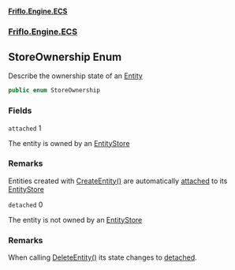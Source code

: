 #### [Friflo.Engine.ECS](index.md 'index')
### [Friflo.Engine.ECS](Friflo.Engine.ECS.md 'Friflo.Engine.ECS')

## StoreOwnership Enum

Describe the ownership state of an [Entity](Entity.md 'Friflo.Engine.ECS.Entity')

```csharp
public enum StoreOwnership
```
### Fields

<a name='Friflo.Engine.ECS.StoreOwnership.attached'></a>

`attached` 1

The entity is owned by an [EntityStore](EntityStore.md 'Friflo.Engine.ECS.EntityStore')

### Remarks
Entities created with [CreateEntity()](EntityStore.CreateEntity().md 'Friflo.Engine.ECS.EntityStore.CreateEntity()') are automatically [attached](StoreOwnership.md#Friflo.Engine.ECS.StoreOwnership.attached 'Friflo.Engine.ECS.StoreOwnership.attached') to its [EntityStore](EntityStore.md 'Friflo.Engine.ECS.EntityStore')<br/>

<a name='Friflo.Engine.ECS.StoreOwnership.detached'></a>

`detached` 0

The entity is not owned by an [EntityStore](EntityStore.md 'Friflo.Engine.ECS.EntityStore')

### Remarks
When calling [DeleteEntity()](Entity.DeleteEntity().md 'Friflo.Engine.ECS.Entity.DeleteEntity()') its state changes to [detached](StoreOwnership.md#Friflo.Engine.ECS.StoreOwnership.detached 'Friflo.Engine.ECS.StoreOwnership.detached').<br/>